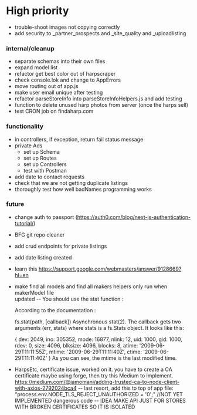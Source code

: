 # High priority
- trouble-shoot images not copying correctly
- add security to _partner_prospects and _site_quality and _uploadlisting

### internal/cleanup
- separate schemas into their own files
- expand model list
- refactor get best color out of harpscraper
- check console.lok and change to AppErrors
- move routing out of app.js
- make user email unique after testing
- refactor parseStoreInfo into parseStoreInfoHelpers.js and add testing
- function to delete unused harp photos from server (once the harps sell)
- test CRON job on findaharp.com

### functionality
- in controllers, if exception, return fail status message
- private Ads
    - set up Schema
    - set up Routes
    - set up Controllers
    - test with Postman
- add date to contact requests
- check that we are not getting duplicate listings
- thoroughly test how well badNames programming works

### future
- change auth to passport (https://auth0.com/blog/next-js-authentication-tutorial/)
- BFG git repo cleaner
- add crud endpoints for private listings
- add date listing created
- learn this https://support.google.com/webmasters/answer/9128669?hl=en
- make find all models and find all makers helpers only run when makerModel file    
    updated -- You should use the stat function :

    According to the documentation :

    fs.stat(path, [callback])
    Asynchronous stat(2). The callback gets two arguments (err, stats) where stats is a fs.Stats object. It looks like this:

    { dev: 2049,
        ino: 305352,
        mode: 16877,
        nlink: 12,
        uid: 1000,
        gid: 1000,
        rdev: 0,
        size: 4096,
        blksize: 4096,
        blocks: 8,
        atime: '2009-06-29T11:11:55Z',
        mtime: '2009-06-29T11:11:40Z',
        ctime: '2009-06-29T11:11:40Z' 
    }
    As you can see, the mtime is the last modified time.

- HarpsEtc, certificate issue, worked on it. you have to create a CA certificate maybe using forge, then try this Medium to implement. https://medium.com/@jamomani/adding-trusted-ca-to-node-client-with-axios-2792024bca4 -- last resort, add this to top of app file: "process.env.NODE_TLS_REJECT_UNAUTHORIZED = '0';"  //NOT YET IMPLEMENTED dangerous code -- IDEA MAKE API JUST FOR STORES WITH BROKEN CERTIFICATES SO IT IS ISOLATED